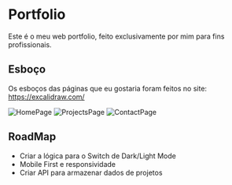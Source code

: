 # Portfolio

Este é o meu web portfolio, feito exclusivamente por mim para fins profissionais.

## Esboço
Os esboços das páginas que eu gostaria foram feitos no site: https://excalidraw.com/

![HomePage](https://user-images.githubusercontent.com/42069442/128221662-d45e4fe4-4e87-4492-b231-0283c0ef22e3.png)
![ProjectsPage](https://user-images.githubusercontent.com/42069442/128221678-bb5dbf18-100a-4ab7-a38a-8332a82c1a89.png)
![ContactPage](https://user-images.githubusercontent.com/42069442/128221687-547eb794-7811-418d-a8ba-d4764c35cf3b.png)
## RoadMap
- Criar a lógica para o Switch de Dark/Light Mode
- Mobile First e responsividade
- Criar API para armazenar dados de projetos
